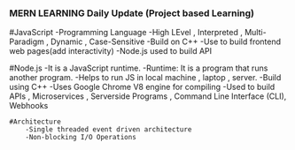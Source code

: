 ### MERN LEARNING Daily Update (Project based Learning)

#JavaScript
    -Programming Language
    -High LEvel , Interpreted , Multi-Paradigm , Dynamic , Case-Sensitive
    -Build on C++
    -Use to build frontend web pages(add interactivity)
    -Node.js used to build API


#Node.js
    -It is a JavaScript runtime.
    -Runtime: It is a program that runs another program.
    -Helps to run JS in local machine , laptop , server.
    -Build using C++
    -Uses Google Chrome V8 engine for compiling
    -Used to build APIs , Microservices , Serverside Programs , Command Line Interface (CLI), Webhooks
    
    #Architecture
        -Single threaded event driven architecture
        -Non-blocking I/O Operations